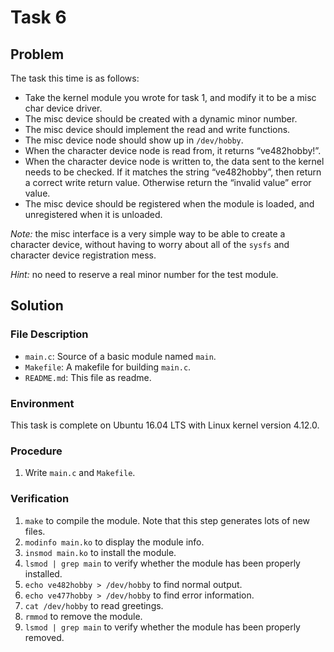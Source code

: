 # Task 6

## Problem

The task this time is as follows:

- Take the kernel module you wrote for task 1, and modify it to be a misc char device driver.
- The misc device should be created with a dynamic minor number.
- The misc device should implement the read and write functions.
- The misc device node should show up in `/dev/hobby`.
- When the character device node is read from, it returns “ve482hobby!”.
- When the character device node is written to, the data sent to the kernel needs to be checked. If it matches the string “ve482hobby”, then return a correct write return value. Otherwise return the “invalid value” error value.
- The misc device should be registered when the module is loaded, and unregistered when it is
  unloaded.

*Note:* the misc interface is a very simple way to be able to create a character device, without having to
worry about all of the `sysfs` and character device registration mess.

*Hint:* no need to reserve a real minor number for the test module.



## Solution

### File Description

- `main.c`: Source of a basic module named `main`.
- `Makefile`: A makefile for building `main.c`.
- `README.md`: This file as readme.



### Environment

This task is complete on Ubuntu 16.04 LTS with Linux kernel version 4.12.0.



### Procedure

1. Write `main.c` and `Makefile`.



### Verification

1. `make` to compile the module. Note that this step generates lots of new files.
2. `modinfo main.ko` to display the module info.
3. `insmod main.ko` to install the module.
4. `lsmod | grep main` to verify whether the module has been properly installed.
5. `echo ve482hobby > /dev/hobby` to find normal output.
6. `echo ve477hobby > /dev/hobby` to find error information.
7. `cat /dev/hobby` to read greetings.
8. `rmmod` to remove the module.
9. `lsmod | grep main` to verify whether the module has been properly removed.